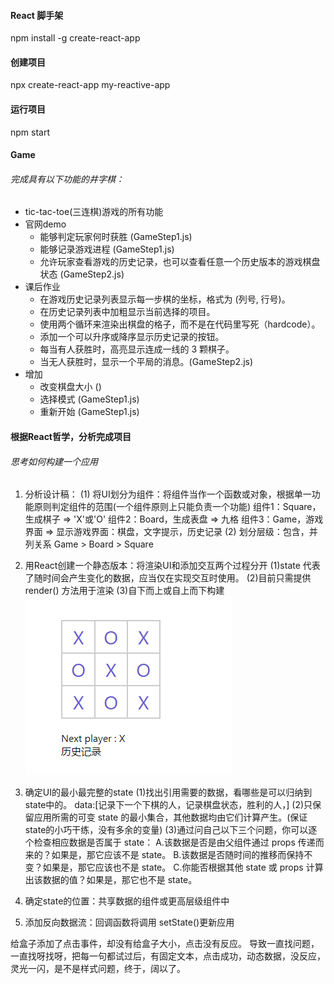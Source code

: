 #### React 脚手架
npm install -g create-react-app
#### 创建项目
npx create-react-app my-reactive-app
#### 运行项目
npm start

#### Game
###### 完成具有以下功能的井字棋：
- tic-tac-toe(三连棋)游戏的所有功能
- 官网demo
  - 能够判定玩家何时获胜 (GameStep1.js)
  - 能够记录游戏进程 (GameStep1.js)
  - 允许玩家查看游戏的历史记录，也可以查看任意一个历史版本的游戏棋盘状态 (GameStep2.js)
- 课后作业
  - 在游戏历史记录列表显示每一步棋的坐标，格式为 (列号, 行号)。
  - 在历史记录列表中加粗显示当前选择的项目。
  - 使用两个循环来渲染出棋盘的格子，而不是在代码里写死（hardcode）。
  - 添加一个可以升序或降序显示历史记录的按钮。
  - 每当有人获胜时，高亮显示连成一线的 3 颗棋子。
  - 当无人获胜时，显示一个平局的消息。(GameStep2.js)
- 增加
  - 改变棋盘大小 ()
  - 选择模式 (GameStep1.js)
  - 重新开始 (GameStep1.js)
#### 根据React哲学，分析完成项目
###### 思考如何构建一个应用
1. 分析设计稿：
(1) 将UI划分为组件：将组件当作一个函数或对象，根据单一功能原则判定组件的范围(一个组件原则上只能负责一个功能)
  组件1：Square，生成棋子 => 'X'或'O'
  组件2：Board，生成表盘 => 九格
  组件3：Game，游戏界面 => 显示游戏界面：棋盘，文字提示，历史记录
(2) 划分层级：包含，并列关系
  Game > Board > Square

2. 用React创建一个静态版本：将渲染UI和添加交互两个过程分开
(1)state 代表了随时间会产生变化的数据，应当仅在实现交互时使用。
(2)目前只需提供 render() 方法用于渲染
(3)自下而上或自上而下构建
![图片](./pic/game-step1.png)
3. 确定UI的最小最完整的state
(1)找出引用需要的数据，看哪些是可以归纳到state中的。
  data:[记录下一个下棋的人，记录棋盘状态，胜利的人，]
(2)只保留应用所需的可变 state 的最小集合，其他数据均由它们计算产生。(保证state的小巧干练，没有多余的变量)
(3)通过问自己以下三个问题，你可以逐个检查相应数据是否属于 state：
  A.该数据是否是由父组件通过 props 传递而来的？如果是，那它应该不是 state。
  B.该数据是否随时间的推移而保持不变？如果是，那它应该也不是 state。
  C.你能否根据其他 state 或 props 计算出该数据的值？如果是，那它也不是 state。
4. 确定state的位置：共享数据的组件或更高层级组件中
5. 添加反向数据流：回调函数将调用 setState()更新应用

<!-- 那些年犯过的愚蠢的错1 -->
给盒子添加了点击事件，却没有给盒子大小，点击没有反应。
导致一直找问题，一直找呀找呀，把每一句都试过后，有固定文本，点击成功，动态数据，没反应，
灵光一闪，是不是样式问题，终于，阔以了。
